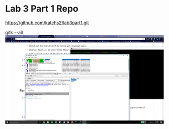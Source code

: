 # Lab 3 Part 1 Repo
https://github.com/katchs2/lab3part1.git


gitk --all
![Samm](images/gitk--all.png)
